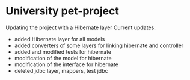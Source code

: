# University pet-project 

Updating the project with a Hibernate layer
Current updates:
- added Hibernate layer for all models 
- added converters of some layers for linking hibernate and controller
- added and modified tests for hibernate
- modification of the model for hibernate
- modification of the interface for hibernate
- deleted jdbc layer, mappers, test jdbc